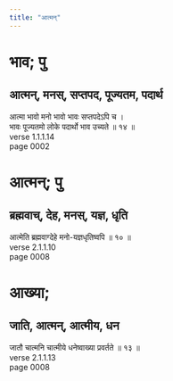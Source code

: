 ```yaml
---
title: "आत्मन्"
---
```


# भाव; पु
## आत्मन्, मनस्, सप्तपद, पूज्यतम, पदार्थ
आत्मा भावो मनो भावो भावः सप्तपदेऽपि च ।<br />भावः पूज्यतमो लोके पदार्थो भाव उच्यते ॥ १४ ॥<br />verse 1.1.1.14<br />page 0002

# आत्मन्; पु
## ब्रह्मवाच्, देह, मनस्, यज्ञ, धृति
आत्मेति ब्रह्मवाग्देहे मनो-यज्ञधृतिष्वपि ॥ १० ॥<br />verse 2.1.1.10<br />page 0008

# आख्या; 
## जाति, आत्मन्, आत्मीय, धन
जातौ चात्मनि चात्मीये धनेष्वाख्या प्रवर्तते ॥ १३ ॥<br />verse 2.1.1.13<br />page 0008

